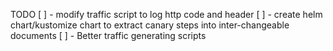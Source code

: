 TODO
[ ] - modify traffic script to log http code and header
[ ] - create helm chart/kustomize chart to extract canary steps into inter-changeable documents
[ ] - Better traffic generating scripts 